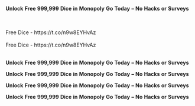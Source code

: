 <strong>Unlock</strong> <strong>Free</strong> <strong>999,999</strong> <strong>Dice</strong> <strong>in</strong> <strong>Monopoly</strong> <strong>Go</strong> <strong>Today</strong> <strong>–</strong> <strong>No</strong> <strong>Hacks</strong> <strong>or</strong> <strong>Surveys</strong>

<br>
<br>Free Dice - https://t.co/n9w8EYHvAz
<br>
<br>Free Dice - https://t.co/n9w8EYHvAz
<br>
<br>

<strong>Unlock</strong> <strong>Free</strong> <strong>999,999</strong> <strong>Dice</strong> <strong>in</strong> <strong>Monopoly</strong> <strong>Go</strong> <strong>Today</strong> <strong>–</strong> <strong>No</strong> <strong>Hacks</strong> <strong>or</strong> <strong>Surveys</strong>

<strong>Unlock</strong> <strong>Free</strong> <strong>999,999</strong> <strong>Dice</strong> <strong>in</strong> <strong>Monopoly</strong> <strong>Go</strong> <strong>Today</strong> <strong>–</strong> <strong>No</strong> <strong>Hacks</strong> <strong>or</strong> <strong>Surveys</strong>

<strong>Unlock</strong> <strong>Free</strong> <strong>999,999</strong> <strong>Dice</strong> <strong>in</strong> <strong>Monopoly</strong> <strong>Go</strong> <strong>Today</strong> <strong>–</strong> <strong>No</strong> <strong>Hacks</strong> <strong>or</strong> <strong>Surveys</strong>

<strong>Unlock</strong> <strong>Free</strong> <strong>999,999</strong> <strong>Dice</strong> <strong>in</strong> <strong>Monopoly</strong> <strong>Go</strong> <strong>Today</strong> <strong>–</strong> <strong>No</strong> <strong>Hacks</strong> <strong>or</strong> <strong>Surveys</strong>
